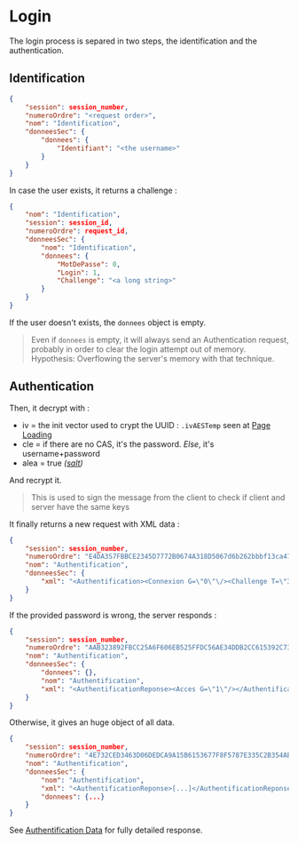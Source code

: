 # Login

The login process is separed in two steps, the identification and the
authentication.

## Identification

```json
{
    "session": session_number,
    "numeroOrdre": "<request order>",
    "nom": "Identification",
    "donneesSec": {
        "donnees": {
            "Identifiant": "<the username>"
        }
    }
}
```

In case the user exists, it returns a challenge :

```json
{
    "nom": "Identification",
    "session": session_id,
    "numeroOrdre": request_id,
    "donneesSec": {
        "nom": "Identification",
        "donnees": {
            "MotDePasse": 0,
            "Login": 1,
            "Challenge": "<a long string>"
        }
    }
}
```

If the user doesn't exists, the `donnees` object is empty.

> Even if `donnees` is empty, it will always send an Authentication request,
probably in order to clear the login attempt out of memory.
> Hypothesis: Overflowing the server's memory with that technique.

## Authentication

Then, it decrypt with :
- iv = the init vector used to crypt the UUID : `.ivAESTemp` seen at [Page Loading](onload.md)
- cle = if there are no CAS, it's the password. *Else*, it's username+password
- alea = true *([salt](#salt))*

And recrypt it.

> This is used to sign the message from the client to check if client and
server have the same keys

It finally returns a new request with XML data :

```json
{
    "session": session_number,
    "numeroOrdre": "E4DA3S7FBBCE2345D7772B0674A318D5067d6b262bbbf13ca47dc3eb0d2f2d1e",
    "nom": "Authentification",
    "donneesSec": {
        "xml": "<Authentification><Connexion G=\"0\"\/><Challenge T=\"3\">{long challenge}<\/Challenge><\/Authentification>"
    }
}
```

If the provided password is wrong, the server responds :

```json
{
    "session": session_number,
    "numeroOrdre": "AAB323892FBCC25A6F606EB525FFDC56AE34DDB2CC615392C736759827B7B359",
    "nom": "Authentification",
    "donneesSec": {
        "donnees": {},
        "nom": "Authentification",
        "xml": "<AuthentificationReponse><Acces G=\"1\"/></AuthentificationReponse>"
    }
}
```

Otherwise, it gives an huge object of all data.

```json
{
    "session": session_number,
    "numeroOrdre": "4E732CED3463D06DEDCA9A15B6153677F8F5787E335C2B354ABC0932B7BD524A",
    "nom": "Authentification",
    "donneesSec": {
        "nom": "Authentification",
        "xml": "<AuthentificationReponse>[...]</AuthentificationReponse>",
        "donnees": {...}
    }
}
```
See [Authentification Data](#authentification-data) for fully detailed response.